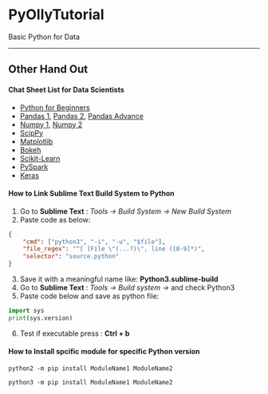 # PyOllyTutorial
Basic Python for Data

***
## Other Hand Out
#### Chat Sheet List for Data Scientists
* [Python for Beginners](https://s3.amazonaws.com/assets.datacamp.com/blog_assets/PythonForDataScience.pdf)
* [Pandas 1](https://s3.amazonaws.com/assets.datacamp.com/blog_assets/PandasPythonForDataScience.pdf), [Pandas 2](https://www.dataquest.io/blog/images/cheat-sheets/pandas-cheat-sheet.pdf), [Pandas Advance](https://s3.amazonaws.com/assets.datacamp.com/blog_assets/Python_Pandas_Cheat_Sheet_2.pdf)
* [Numpy 1](https://s3.amazonaws.com/assets.datacamp.com/blog_assets/Numpy_Python_Cheat_Sheet.pdf), [Numpy 2](https://www.dataquest.io/blog/images/cheat-sheets/numpy-cheat-sheet.pdf)
* [ScipPy](https://s3.amazonaws.com/assets.datacamp.com/blog_assets/Python_SciPy_Cheat_Sheet_Linear_Algebra.pdf)
* [Matplotlib](https://s3.amazonaws.com/assets.datacamp.com/blog_assets/Python_Matplotlib_Cheat_Sheet.pdf)
* [Bokeh](https://s3.amazonaws.com/assets.datacamp.com/blog_assets/Python_Bokeh_Cheat_Sheet.pdf)
* [Scikit-Learn](https://s3.amazonaws.com/assets.datacamp.com/blog_assets/Scikit_Learn_Cheat_Sheet_Python.pdf)
* [PySpark](https://s3.amazonaws.com/assets.datacamp.com/blog_assets/PySpark_Cheat_Sheet_Python.pdf)
* [Keras](https://s3.amazonaws.com/assets.datacamp.com/blog_assets/Keras_Cheat_Sheet_Python.pdf)


#### How to Link Sublime Text Build System to Python
1. Go to **Sublime Text** : *Tools -> Build System -> New Build System* 
2. Paste code as below:
```JSON
{
    "cmd": ["python3", "-i", "-u", "$file"],
    "file_regex": "^[ ]File \"(...?)\", line ([0-9]*)",
    "selector": "source.python"
}
```
3. Save it with a meaningful name like: **Python3.sublime-build**
4. Go to **Sublime Text** : *Tools -> Build system ->* and check Python3
5. Paste code below and save as python file:
```PYTHON
import sys
print(sys.version)
```
6. Test if executable press : **Ctrl + b**

#### How to Install spcific module for specific Python version
```CMD
python2 -m pip install ModuleName1 ModuleName2
```

```CMD
python3 -m pip install ModuleName1 ModuleName2
```
